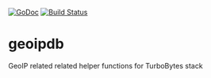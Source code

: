 [![GoDoc](https://godoc.org/github.com/turbobytes/geoipdb?status.svg)](https://godoc.org/github.com/turbobytes/geoipdb)
[![Build Status](https://travis-ci.org/turbobytes/geoipdb.png?branch=master)](https://travis-ci.org/turbobytes/geoipdb)

# geoipdb
GeoIP related related helper functions for TurboBytes stack
